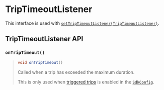 # TripTimeoutListener

This interface is used with [`setTripTimeoutListener(TripTimeoutListener)`](../sentiance.md#settriptimeoutlistener).

## TripTimeoutListener API

### `onTripTimeout()`

> ```java
> void onTripTimeout()
> ```
>
> Called when a trip has exceeded the maximum duration.
>
> This is only used when [triggered trips](../../../appendix/controlled-detections/controlled-trips-only.md) is enabled in the [`SdkConfig`](../sdkconfig/).
